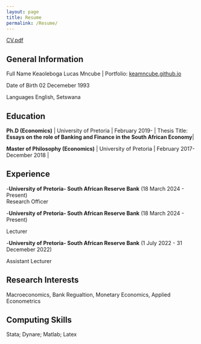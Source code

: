 ```yaml
---
layout: page
title: Resume
permalink: /Resume/
---
```





[CV.pdf](https://github.com/keamncube/keamncube.github.io/files/15240263/CV.pdf)


## General Information
Full Name  Keaoleboga Lucas Mncube | Portfolio: [keamncube.github.io](https://keamncube.github.io)

Date of Birth  02 Decemeber 1993

Languages English, Setswana

## Education
**Ph.D (Economics)** | University of Pretoria | February 2019-  | Thesis Title: **Essays on the role of Banking and Finance in the South African Economy**|

**Master of Philosophy (Economics)** | University of Pretoria | February 2017-December 2018 |



## Experience
-**University of Pretoria- South African Reserve Bank** (18 March 2024 - Present)   
Research Officer


-**University of Pretoria- South African Reserve Bank** (18 March 2024 - Present)

Lecturer


-**University of Pretoria- South African Reserve Bank** (1 July 2022 - 31 Decemeber 2022)

Assistant Lecturer


## Research Interests
Macroeconomics, Bank Regualtion, Monetary Economics, Applied Econometrics


## Computing Skills
Stata; Dynare; Matlab; Latex




